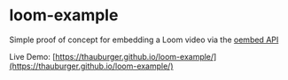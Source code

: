 # loom-example
Simple proof of concept for embedding a Loom video via the [oembed API](https://dev.loom.com/docs/embed-sdk/api)

Live Demo:
[https://thauburger.github.io/loom-example/](https://thauburger.github.io/loom-example/)
